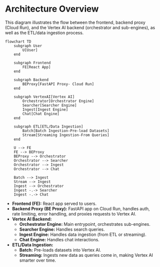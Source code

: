# Architecture Overview

This diagram illustrates the flow between the frontend, backend proxy (Cloud Run), and the Vertex AI backend (orchestrator and sub-engines), as well as the ETL/data ingestion process.

```mermaid
flowchart TD
    subgraph User
        U[User]
    end

    subgraph Frontend
        FE[React App]
    end

    subgraph Backend
        BEProxy[FastAPI Proxy- Cloud Run]
    end

    subgraph VertexAI[Vertex AI]
        Orchestrator[Orchestrator Engine]
        Searcher[Searcher Engine]
        Ingest[Ingest Engine]
        Chat[Chat Engine]
    end

    subgraph ETL[ETL/Data Ingestion]
        Batch[Batch Ingestion-Pre-load Datasets]
        Stream[Streaming Ingestion-From Queries]
    end

    U --> FE
    FE --> BEProxy
    BEProxy --> Orchestrator
    Orchestrator --> Searcher
    Orchestrator --> Ingest
    Orchestrator --> Chat

    Batch --> Ingest
    Stream --> Ingest
    Ingest --> Orchestrator
    Ingest -.-> Searcher
    Ingest -.-> Chat
```

- **Frontend (FE):** React app served to users.
- **Backend Proxy (BE Proxy):** FastAPI app on Cloud Run, handles auth, rate limiting, error handling, and proxies requests to Vertex AI.
- **Vertex AI Backend:**
  - **Orchestrator Engine:** Main entrypoint, orchestrates sub-engines.
  - **Searcher Engine:** Handles search queries.
  - **Ingest Engine:** Handles data ingestion (from ETL or streaming).
  - **Chat Engine:** Handles chat interactions.
- **ETL/Data Ingestion:**
  - **Batch:** Pre-loads datasets into Vertex AI.
  - **Streaming:** Ingests new data as queries come in, making Vertex AI smarter over time.

